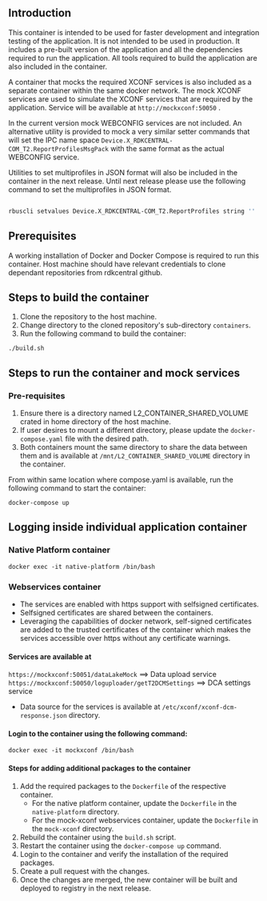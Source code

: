 
## Introduction

This container is intended to be used for faster development and integration testing of the application. It is not intended to be used in production.
It includes a pre-built version of the application and all the dependencies required to run the application.
All tools required to build the application are also included in the container.

A container that mocks the required XCONF services is also included as a separate container within the same docker network.
The mock XCONF services are used to simulate the XCONF services that are required by the application.
Service will be available at `http://mockxconf:50050` .

In the current version mock WEBCONFIG services are not included.
An alternative utility is provided to mock a very similar setter commands that will set the IPC name space `Device.X_RDKCENTRAL-COM_T2.ReportProfilesMsgPack` with the same format as the actual WEBCONFIG service.

Utilities to set multiprofiles in JSON format will also be included in the container in the next release.
Until next release please use the following command to set the multiprofiles in JSON format.

```bash

rbuscli setvalues Device.X_RDKCENTRAL-COM_T2.ReportProfiles string ''

```


## Prerequisites
A working installation of Docker and Docker Compose is required to run this container.
Host machine should have relevant credentials to clone dependant repositories from rdkcentral github.

## Steps to build the container
1. Clone the repository to the host machine.
2. Change directory to the cloned repository's sub-directory `containers`.
3. Run the following command to build the container:
```
./build.sh
```

## Steps to run the container and mock services

### Pre-requisites
1. Ensure there is a directory named L2_CONTAINER_SHARED_VOLUME crated in home directory of the host machine.
2. If user desires to mount a different directory, please update the `docker-compose.yaml` file with the desired path.
3. Both containers mount the same directory to share the data between them and is available at `/mnt/L2_CONTAINER_SHARED_VOLUME` directory in the container.

From within same location where compose.yaml is available, run the following command to start the container:
```
docker-compose up
```

## Logging inside individual application container
### Native Platform container
```
docker exec -it native-platform /bin/bash
```
### Webservices container
- The services are enabled with https support with selfsigned certificates.
- Selfsigned certificates are shared between the containers.
- Leveraging the capabilities of docker network, self-signed certificates are added to the trusted certificates of the container which makes the services accessible over https without any certificate warnings.


#### Services are available at 
`https://mockxconf:50051/dataLakeMock` ==> Data upload service
`https://mockxconf:50050/loguploader/getT2DCMSettings` ==> DCA settings service

- Data source for the services is available at `/etc/xconf/xconf-dcm-response.json` directory.

#### Login to the container using the following command:
```
docker exec -it mockxconf /bin/bash
```

#### Steps for adding additional packages to the container
1. Add the required packages to the `Dockerfile` of the respective container.
   - For the native platform container, update the `Dockerfile` in the `native-platform` directory.
    - For the mock-xconf webservices container, update the `Dockerfile` in the `mock-xconf` directory.
2. Rebuild the container using the `build.sh` script.
3. Restart the container using the `docker-compose up` command.
4. Login to the container and verify the installation of the required packages.
5. Create a pull request with the changes.
6. Once the changes are merged, the new container will be built and deployed to registry in the next release.